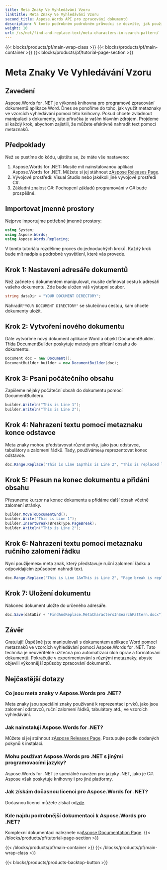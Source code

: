 ```yaml
---
title: Meta Znaky Ve Vyhledávání Vzoru
linktitle: Meta Znaky Ve Vyhledávání Vzoru
second_title: Aspose.Words API pro zpracování dokumentů
description: V tomto podrobném podrobném průvodci se dozvíte, jak používat metaznaky ve vzorcích vyhledávání pomocí Aspose.Words for .NET. Optimalizujte zpracování dokumentů.
weight: 10
url: /cs/net/find-and-replace-text/meta-characters-in-search-pattern/
---
```


{{< blocks/products/pf/main-wrap-class >}}
{{< blocks/products/pf/main-container >}}
{{< blocks/products/pf/tutorial-page-section >}}

# Meta Znaky Ve Vyhledávání Vzoru

## Zavedení

Aspose.Words for .NET je výkonná knihovna pro programové zpracování dokumentů aplikace Word. Dnes se ponoříme do toho, jak využít metaznaky ve vzorcích vyhledávání pomocí této knihovny. Pokud chcete zvládnout manipulaci s dokumenty, tato příručka je vaším hlavním zdrojem. Projdeme si každý krok, abychom zajistili, že můžete efektivně nahradit text pomocí metaznaků.

## Předpoklady

Než se pustíme do kódu, ujistěte se, že máte vše nastaveno:

1. Aspose.Words for .NET: Musíte mít nainstalovanou aplikaci Aspose.Words for .NET. Můžete si jej stáhnout z[Aspose Releases Page](https://releases.aspose.com/words/net/).
2. Vývojové prostředí: Visual Studio nebo jakékoli jiné vývojové prostředí C#.
3. Základní znalost C#: Pochopení základů programování v C# bude prospěšné.

## Importovat jmenné prostory

Nejprve importujme potřebné jmenné prostory:

```csharp
using System;
using Aspose.Words;
using Aspose.Words.Replacing;
```

V tomto tutoriálu rozdělíme proces do jednoduchých kroků. Každý krok bude mít nadpis a podrobné vysvětlení, které vás provede.

## Krok 1: Nastavení adresáře dokumentů

Než začnete s dokumentem manipulovat, musíte definovat cestu k adresáři vašeho dokumentu. Zde bude uložen váš výstupní soubor.

```csharp
string dataDir = "YOUR DOCUMENT DIRECTORY";
```

 Nahradit`"YOUR DOCUMENT DIRECTORY"` se skutečnou cestou, kam chcete dokumenty uložit.

## Krok 2: Vytvoření nového dokumentu

Dále vytvoříme nový dokument aplikace Word a objekt DocumentBuilder. Třída DocumentBuilder poskytuje metody pro přidání obsahu do dokumentu.

```csharp
Document doc = new Document();
DocumentBuilder builder = new DocumentBuilder(doc);
```

## Krok 3: Psaní počátečního obsahu

Zapíšeme nějaký počáteční obsah do dokumentu pomocí DocumentBuilderu.

```csharp
builder.Writeln("This is Line 1");
builder.Writeln("This is Line 2");
```

## Krok 4: Nahrazení textu pomocí metaznaku konce odstavce

Meta znaky mohou představovat různé prvky, jako jsou odstavce, tabulátory a zalomení řádků. Tady, používáme`&p` reprezentovat konec odstavce.

```csharp
doc.Range.Replace("This is Line 1&pThis is Line 2", "This is replaced line");
```

## Krok 5: Přesun na konec dokumentu a přidání obsahu

Přesuneme kurzor na konec dokumentu a přidáme další obsah včetně zalomení stránky.

```csharp
builder.MoveToDocumentEnd();
builder.Write("This is Line 1");
builder.InsertBreak(BreakType.PageBreak);
builder.Writeln("This is Line 2");
```

## Krok 6: Nahrazení textu pomocí metaznaku ručního zalomení řádku

 Nyní použijeme`&m` meta znak, který představuje ruční zalomení řádku a odpovídajícím způsobem nahradí text.

```csharp
doc.Range.Replace("This is Line 1&mThis is Line 2", "Page break is replaced with new text.");
```

## Krok 7: Uložení dokumentu

Nakonec dokument uložte do určeného adresáře.

```csharp
doc.Save(dataDir + "FindAndReplace.MetaCharactersInSearchPattern.docx");
```

## Závěr

Gratuluji! Úspěšně jste manipulovali s dokumentem aplikace Word pomocí metaznaků ve vzorcích vyhledávání pomocí Aspose.Words for .NET. Tato technika je neuvěřitelně užitečná pro automatizaci úloh úprav a formátování dokumentů. Pokračujte v experimentování s různými metaznaky, abyste objevili výkonnější způsoby zpracování dokumentů.

## Nejčastější dotazy

### Co jsou meta znaky v Aspose.Words pro .NET?
Meta znaky jsou speciální znaky používané k reprezentaci prvků, jako jsou zalomení odstavců, ruční zalomení řádků, tabulátory atd., ve vzorcích vyhledávání.

### Jak nainstaluji Aspose.Words for .NET?
 Můžete si jej stáhnout z[Aspose Releases Page](https://releases.aspose.com/words/net/). Postupujte podle dodaných pokynů k instalaci.

### Mohu používat Aspose.Words pro .NET s jinými programovacími jazyky?
Aspose.Words for .NET je speciálně navržen pro jazyky .NET, jako je C#. Aspose však poskytuje knihovny i pro jiné platformy.

### Jak získám dočasnou licenci pro Aspose.Words for .NET?
 Dočasnou licenci můžete získat od[zde](https://purchase.aspose.com/temporary-license/).

### Kde najdu podrobnější dokumentaci k Aspose.Words pro .NET?
 Komplexní dokumentaci naleznete na[Aspose Documentation Page](https://reference.aspose.com/words/net/).
{{< /blocks/products/pf/tutorial-page-section >}}

{{< /blocks/products/pf/main-container >}}
{{< /blocks/products/pf/main-wrap-class >}}

{{< blocks/products/products-backtop-button >}}
